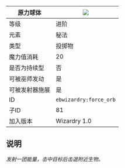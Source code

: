 | 原力球体 |![](https://github.com/Electroblob77/Wizardry/blob/1.12.2/src/main/resources/assets/ebwizardry/textures/spells/force_orb.png)|
|---|---|
| 等级 | 进阶 |
| 元素 | 秘法 |
| 类型 | 投掷物 |
| 魔力值消耗 | 20 |
| 是否为持续型 | 否 |
| 可被巫师发动 | 是 |
| 可被发射器施展 | 是 |
| ID | `ebwizardry:force_orb` |
| 子ID | 81 |
| 加入版本 | Wizardry 1.0 |
## 说明
_发射一团能量，击中目标后击退附近生物。_
